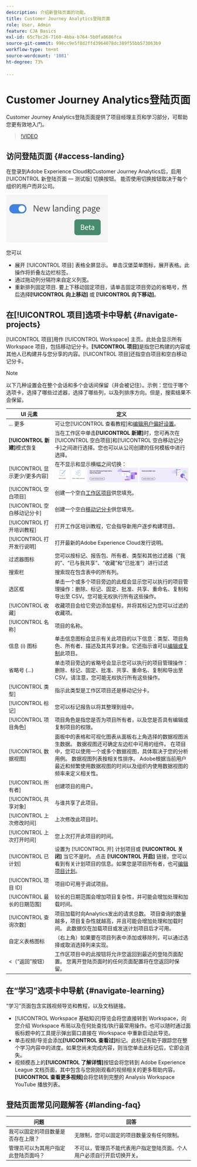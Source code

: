 ```yaml
---
description: 介绍新登陆页面的功能。
title: Customer Journey Analytics登陆页面
role: User, Admin
feature: CJA Basics
exl-id: 65c7bc26-7160-4bba-b764-5b0fa8686fca
source-git-commit: 998cc9e5f8d2ffd3964078dc389f55bb573063b9
workflow-type: tm+mt
source-wordcount: '1081'
ht-degree: 73%

---
```


# Customer Journey Analytics登陆页面

Customer Journey Analytics登陆页面提供了项目经理主页和学习部分，可帮助您更有效地入门。

>[!VIDEO](https://video.tv.adobe.com/v/334278/?quality=12)

## 访问登陆页面 {#access-landing}

在登录到Adobe Experience Cloud和Customer Journey Analytics后，启用 [!UICONTROL 新登陆页面 — 测试版] 切换按钮。 能否使用切换按钮取决于每个组织的用户而非公司。

![登陆](assets/landing.png)

您可以

* 展开 [!UICONTROL 项目] 表格全屏显示。 单击汉堡菜单图标，展开表格。此操作将折叠左边栏标签。
* 通过拖动列分隔符来自定义列宽。
* 重新排列固定项目. 要上下移动固定项目，请单击固定项目旁边的省略号，然后选择&#x200B;**[!UICONTROL 向上移动]** 或 **[!UICONTROL 向下移动]**。

## 在[!UICONTROL 项目]选项卡中导航 {#navigate-projects}

[!UICONTROL 项目]用作 [!UICONTROL Workspace] 主页。此处会显示所有 Workspace 项目，包括移动记分卡。**[!UICONTROL 项目]**&#x200B;是指您已构建的内容或其他人已构建并与您分享的内容。[!UICONTROL 项目]还指空白项目和空白移动记分卡。

>[!NOTE]
>
>以下几种设置会在整个会话和多个会话间保留（并会被记住）。示例：您位于哪个选项卡，选择了哪些过滤器，选择了哪些列，以及列排序方向。但是，搜索结果不会保留。

| UI 元素 | 定义 |
| --- | --- |
| ... 更多 | 可让您[!UICONTROL 查看教程]和[编辑用户偏好设置](/help/analysis-workspace/user-preferences.md)。 |
| **[!UICONTROL 新建]**&#x200B;模式恢复 | 当在工作区中单击&#x200B;**[!UICONTROL 新建]**&#x200B;时，您可再次在[!UICONTROL 空白项目]和[!UICONTROL 空白移动记分卡]之间进行选择。您也可以从公司创建的任何模板中进行选择。 |
| [!UICONTROL 显示更少/更多内容] | 在不显示和显示横幅之间切换：![顶部横幅](assets/top-banner.png) |
| [!UICONTROL 空白项目] | 创建一个空白[工作区项目](https://experienceleague.adobe.com/docs/analytics/analyze/analysis-workspace/home.html?lang=zh-Hans)供您填充。 |
| [!UICONTROL 空白移动记分卡] | 创建一个空白[移动记分卡](https://experienceleague.adobe.com/docs/analytics/analyze/mobapp/curator.html?lang=zh-Hans)供您填充。 |
| [!UICONTROL 打开培训教程] | 打开工作区培训教程，它会指导新用户逐步构建项目。 |
| [!UICONTROL 打开发行说明] | 打开最新的Adobe Experience Cloud发行说明。 |
| 过滤器图标 | 您可以按标记、报告包、所有者、类型和其他过滤器（“我的”、“已与我共享”、“收藏”和“已批准”）进行过滤 |
| 搜索栏 | 搜索现在包含表中的所有列。 |
| 选区框 | 单击一个或多个项目旁边的此框会显示您可以执行的项目管理操作：删除、标记、固定、批准、共享、重命名、复制和导出至 CSV。您可能无权执行所有这些操作。 |
| [!UICONTROL 收藏] | 收藏项目会给它旁边添加星标，并将其标记为您可以过滤的收藏项。 |
| [!UICONTROL 名称] | 项目的名称。 |
| 信息 (i) 图标 | 单击信息图标会显示有关此项目的以下信息：类型、项目角色、所有者、描述及其共享对象。它还指示谁可以[编辑或复制](/help/analysis-workspace/curate-share/share-projects.md)此项目。 |
| 省略号 (...) | 单击项目旁边的省略号会显示您可以执行的项目管理操作：删除、标记、固定、批准、共享、重命名、复制和导出至 CSV。请注意，您可能无权执行所有这些操作。 |
| [!UICONTROL 类型] | 指示此类型是工作区项目还是移动记分卡。 |
| [!UICONTROL 标记] | 您可以标记报告以将其整理到组中。 |
| [!UICONTROL 项目角色] | 项目角色是指您是否为项目所有者，以及您是否具有编辑或复制项目的权限。 |
| [!UICONTROL 数据视图] | 面板中的表格和可视化图表从面板右上角选择的数据视图派生数据。 数据视图还可确定左边栏中可用的组件。 在项目中，您可以使用一个或多个数据视图，具体取决于您的分析用例。 数据视图列表按相关性排序。 Adobe根据当前用户最近和频繁使用数据视图的时间以及组织内使用数据视图的频率来定义相关性。 |
| [!UICONTROL 所有者] | 创建项目的用户。 |
| [!UICONTROL 共享对象] | 与谁共享了此项目。 |
| [!UICONTROL 上次修改时间] | 上次修改此项目时。 |
| [!UICONTROL 上次打开时间] | 您上次打开此项目的时间。 |
| [!UICONTROL 已计划] | 设置为 [!UICONTROL 开] 计划项目或 **[!UICONTROL 关闭]** 当它不是时。 点击 **[!UICONTROL 开启]** 链接，您可以看到有关计划项目的信息。如果您是项目所有者，也可[编辑项目计划](/help/analysis-workspace/curate-share/t-schedule-report.md)。 |
| [!UICONTROL 项目 ID] | 项目ID可用于调试项目。 |
| [!UICONTROL 最长的日期范围] | 较长的日期范围会增加项目复杂性，并可能会增加处理和加载时间。 |
| [!UICONTROL 查询次数] | 项目加载时向Analytics发出的请求总数。 项目查询的数量越多，项目复杂性就越高，并且可能会增加处理和加载时间。 此数据仅在加载项目或发送计划项目后才可用。 |
| 自定义表格图标 | （右上角）如果要在项目列表中添加或移除列，可以通过选择或取消选择列来实现。 |
| &lt;（“返回”按钮） | 工作区项目中的此按钮将允许您返回到最近的登陆页面配置。 您离开登陆页面时的任何页面配置将在您返回时保留。 |

## 在“学习”选项卡中导航 {#navigate-learning}

“学习”页面包含实践视频导览和教程，以及文档链接。

* [!UICONTROL Workspace 基础知识]导览会将您直接转到 Workspace，向您介绍 Workspace 布局以及在何处查找/执行最常用操作。也可以随时通过面板标题中的工具提示弹出窗口直接在 Workspace 中重新启动此导览。
* 单击视频/导览会添加&#x200B;**[!UICONTROL 查看过]**&#x200B;标记。此标记有助于跟踪您在整个学习内容中的进度。如果您尚未完成内容，则当您单击此标记后，它即会消失。
* 视频模态上的&#x200B;**[!UICONTROL 了解详情]**&#x200B;按钮会将您转到 Adobe Experience League 文档页面，其中包含与您刚刚观看的视频相关的更多帮助内容。 **[!UICONTROL 查看更多视频]**&#x200B;会将您转到完整的 Analysis Workspace YouTube 播放列表。

## 登陆页面常见问题解答 {#landing-faq}

| 问题 | 回答 |
| --- | --- |
| 我可以固定的项目数量是否存在上限？ | 无限制，您可以固定的项目数量没有任何限制。 |
| 管理员可以为其用户指定此登陆页面吗？ | 不可以，管理员不能代表用户指定登陆页面。个人用户必须自行开启切换开关。 |
